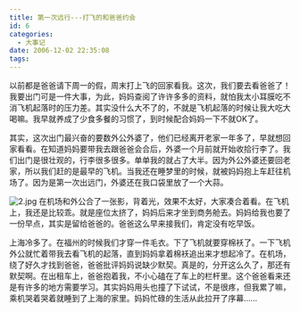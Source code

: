 ```yaml
---
title: 第一次远行---打飞的和爸爸约会
id: 6
categories:
  - 大事记
date: 2006-12-02 22:35:08
tags:
---
```


以前都是爸爸请下周一的假，周末打上飞的回家看我。这次，我们要去看爸爸了！我要出门可是一件大事，为此，妈妈查阅了许许多多的资料，就怕我太小耳膜吃不消飞机起落时的压力差。其实没什么大不了的，不就是飞机起落的时候让我大吃大喝嘛。我早就养成了少食多餐的习惯了，到时候配合妈妈一下不就OK了。

其实，这次出门最兴奋的要数外公外婆了，他们已经离开老家一年多了，早就想回家看看。在知道妈妈要带我去跟爸爸会合后，外婆一个月前就开始收拾行李了。我们出门是很壮观的，行李很多很多。单单我的就占了大半。因为外公外婆还要回老家，所以我们赶的是最早的飞机。当我还在睡梦里的时候，就被妈妈抱上车赶往机场了。因为是第一次出远门，外婆还在我口袋里放了一个大蒜。

![2.jpg](http://www.candreams.com/images/2007/06/2.jpg)
在机场和外公合了一张影，背着光，效果不太好，大家凑合着看。在飞机上，我还是比较乖。就是座位太挤了，妈妈后来才坐到商务舱去。妈妈给我也要了一份早点，其实是留给爸爸的。爸爸这么早来接我们，肯定没有吃早饭。

上海冷多了。在福州的时候我们才穿一件毛衣。下了飞机就要穿棉袄了。一下飞机外公就忙着带我去看飞机的起落，直到妈妈拿着棉袄追出来才想起冷了。在机场，绕了好久才找到爸爸，爸爸批评妈妈说缺少默契。真是的，分开这么久了，那还有默契啊。在出租车上，爸爸抱着我，不小心磕在了车上的栏杆里。这个爸爸看来还是有许多的地方需要学习。其实妈妈用头也撞了下试试，不是很疼，但我累了嘛，乘机哭着哭着就睡到了上海的家里。妈妈忙碌的生活从此拉开了序幕……